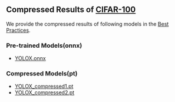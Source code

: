 ## Compressed Results of [CIFAR-100](https://www.cs.toronto.edu/~kriz/cifar.html)

We provide the compressed results of following models in the [Best Practices](https://github.com/Nota-NetsPresso/NetsPresso-Model-Compressor-ModelZoo/tree/main/best_practices#cifar100-models-1).

### Pre-trained Models(onnx)

- [YOLOX.onnx](https://netspresso-compression-toolkit-public.s3.ap-northeast-2.amazonaws.com/model_zoo/torch/coco/pretrained/yolox_l.onnx)


### Compressed Models(pt)
- [YOLOX_compressed1.pt](https://netspresso-compression-toolkit-public.s3.ap-northeast-2.amazonaws.com/model_zoo/torch/coco/compressed/yolox_l_l2norm04_finetuned.pt)
- [YOLOX_compressed2.pt](https://netspresso-compression-toolkit-public.s3.ap-northeast-2.amazonaws.com/model_zoo/torch/coco/compressed/yolox_l_l2norm07_finetuned.pt)
